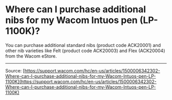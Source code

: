 # Where can I purchase additional nibs for my Wacom Intuos pen (LP-1100K)?

You can purchase additional standard nibs (product code ACK20001) and other nib varieties like Felt (product code ACK20003) and Flex (ACK20004) from the Wacom eStore.

---
Source: [https://support.wacom.com/hc/en-us/articles/1500006342302-Where-can-I-purchase-additional-nibs-for-my-Wacom-Intuos-pen-LP-1100K](https://support.wacom.com/hc/en-us/articles/1500006342302-Where-can-I-purchase-additional-nibs-for-my-Wacom-Intuos-pen-LP-1100K)

